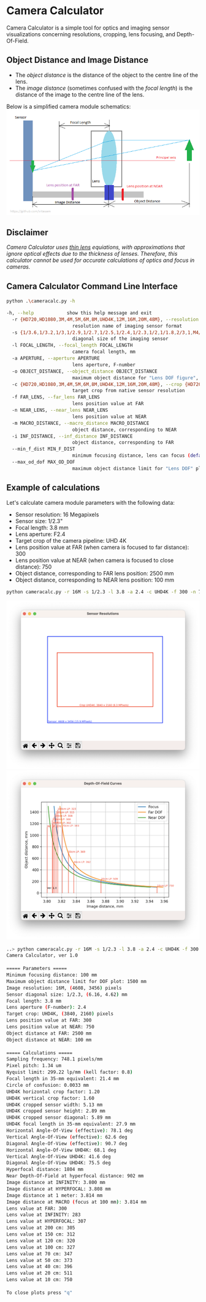 # Camera Calculator

Camera Calculator is a simple tool for optics and imaging sensor visualizations concerning resolutions, cropping, lens focusing, and Depth-Of-Field.

## Object Distance and Image Distance
* The *object distance* is the distance of the object to the centre line of the lens.
* The *image distance* (sometimes confused with the *focal length*) is the distance of the image to the centre line of the lens.

Below is a simplified camera module schematics:
![mpf-ii-plus-zx-taper](docs/simplified_camera_module.png)

## Disclaimer
*Camera Calculator uses [thin lens](https://en.wikipedia.org/wiki/Thin_lens) equiations, with approximations that ignore optical effects due to the thickness of lenses. Therefore, this calculator cannot be used for accurate calculations of optics and focus in cameras.*

## Camera Calculator Command Line Interface
```bash
python .\cameracalc.py -h
```

```bash
-h, --help            show this help message and exit
  -r {HD720,HD1080,3M,4M,5M,6M,8M,UHD4K,12M,16M,20M,48M}, --resolution {HD720,HD1080,3M,4M,5M,6M,8M,UHD4K,12M,16M,20M,48M}
                        resolution name of imaging sensor format
  -s {1/3.6,1/3.2,1/3,1/2.9,1/2.7,1/2.5,1/2.4,1/2.3,1/2,1/1.8,2/3,1,M4/3,APS-C,FULL}, --size {1/3.6,1/3.2,1/3,1/2.9,1/2.7,1/2.5,1/2.4,1/2.3,1/2,1/1.8,2/3,1,M4/3,APS-C,FULL}
                        diagonal size of the imaging sensor
  -l FOCAL_LENGTH, --focal_length FOCAL_LENGTH
                        camera focal length, mm
  -a APERTURE, --aperture APERTURE
                        lens aperture, F-number
  -o OBJECT_DISTANCE, --object_distance OBJECT_DISTANCE
                        maximum object distance for "Lens DOF figure", mm
  -c {HD720,HD1080,3M,4M,5M,6M,8M,UHD4K,12M,16M,20M,48M}, --crop {HD720,HD1080,3M,4M,5M,6M,8M,UHD4K,12M,16M,20M,48M}
                        target crop from native sensor resolution
  -f FAR_LENS, --far_lens FAR_LENS
                        lens position value at FAR
  -n NEAR_LENS, --near_lens NEAR_LENS
                        lens position value at NEAR
  -m MACRO_DISTANCE, --macro_distance MACRO_DISTANCE
                        object distance, corresponding to NEAR
  -i INF_DISTANCE, --inf_distance INF_DISTANCE
                        object distance, corresponding to FAR
  --min_f_dist MIN_F_DIST
                        minimum focusing distance, lens can focus (default=100), mm
  --max_od_dof MAX_OD_DOF
                        maximum object distance limit for "Lens DOF" plot (default=1500), mm
```

## Example of calculations

Let's calculate camera module parameters with the following data:
* Sensor resolution: 16 Megapixels
* Sensor size: 1/2.3"
* Focal length: 3.8 mm
* Lens aperture: F2.4
* Target crop of the camera pipeline: UHD 4K
* Lens position value at FAR (when camera is focused to far distance): 300
* Lens position value at NEAR (when camera is focused to close distance): 750
* Object distance, corresponding to FAR lens position: 2500 mm
* Object distance, corresponding to NEAR lens position: 100 mm

```bash
python cameracalc.py -r 16M -s 1/2.3 -l 3.8 -a 2.4 -c UHD4K -f 300 -n 750 -m 100 -i 2500
```
![mpf-ii-plus-zx-taper](docs/sensor_res_plot.png)
![mpf-ii-plus-zx-taper](docs/dof_plot.png)

```bash
..> python cameracalc.py -r 16M -s 1/2.3 -l 3.8 -a 2.4 -c UHD4K -f 300 -n 750 -m 100 -i 2500
Camera Calculator, ver 1.0

===== Parameters =====
Minimum focusing distance: 100 mm
Maximum object distance limit for DOF plot: 1500 mm
Image resolution: 16M, (4608, 3456) pixels
Sensor diagonal size: 1/2.3, (6.16, 4.62) mm
Focal length: 3.8 mm
Lens aperture (F-number): 2.4
Target crop: UHD4K, (3840, 2160) pixels
Lens position value at FAR: 300
Lens position value at NEAR: 750
Object distance at FAR: 2500 mm
Object distance at NEAR: 100 mm

===== Calculations =====
Sampling frequency: 748.1 pixels/mm
Pixel pitch: 1.34 um
Nyquist limit: 299.22 lp/mm (kell factor: 0.8)
Focal length in 35-mm equivalent: 21.4 mm
Circle of confusion: 0.0033 mm
UHD4K horizontal crop factor: 1.20
UHD4K vertical crop factor: 1.60
UHD4K cropped sensor width: 5.13 mm
UHD4K cropped sensor height: 2.89 mm
UHD4K cropped sensor diagonal: 5.89 mm
UHD4K focal length in 35-mm equivalent: 27.9 mm
Horizontal Angle-Of-View (effective): 78.1 deg
Vertical Angle-Of-View (effective): 62.6 deg
Diagonal Angle-Of-View (effective): 90.7 deg
Horizontal Angle-Of-View UHD4K: 68.1 deg
Vertical Angle-Of-View UHD4K: 41.6 deg
Diagonal Angle-Of-View UHD4K: 75.5 deg
Hyperfocal distance: 1804 mm
Near Depth-Of-Field at hyperfocal distance: 902 mm
Image distance at INFINITY: 3.800 mm
Image distance at HYPERFOCAL: 3.808 mm
Image distance at 1 meter: 3.814 mm
Image distance at MACRO (focus at 100 mm): 3.814 mm
Lens value at FAR: 300
Lens value at INFINITY: 283
Lens value at HYPERFOCAL: 307
Lens value at 200 cm: 305
Lens value at 150 cm: 312
Lens value at 120 cm: 320
Lens value at 100 cm: 327
Lens value at 70 cm: 347
Lens value at 50 cm: 373
Lens value at 40 cm: 396
Lens value at 20 cm: 511
Lens value at 10 cm: 750

To close plots press "q"
```


